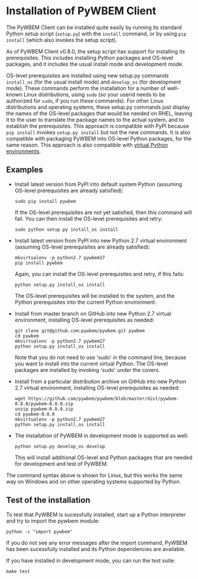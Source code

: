 Installation of PyWBEM Client
=============================

The PyWBEM Client can be installed quite easily by running its standard Python
setup script (`setup.py`) with the `install` command, or by using `pip install`
(which also invokes the setup script).

As of PyWBEM Client v0.8.0, the setup script has support for installing its
prerequisites. This includes installing Python packages and OS-level packages,
and it includes the usual install mode and development mode.

OS-level prerequisites are installed using new setup.py commands `install_os`
(for the usual install mode) and `develop_os` (for development mode). These
commands perform the installation for a number of well-known Linux
distributions, using `sudo` (so your userid needs to be authorized for `sudo`,
if you run these commands). For other Linux distributions and operating
systems, these setup.py commands just display the names of the OS-level
packages that would be needed on RHEL, leaving it to the user to
translate the package names to the actual system, and to establish the
prerequisites. This approach is compatible with PyPI because `pip install`
invokes `setup.py install` but not the new commands. It is also compatible
with packaging PyWBEM into OS-level Python packages, for the same reason.
This approach is also compatible with 
[virtual Python environments](http://docs.python-guide.org/en/latest/dev/virtualenvs/).

Examples
--------

* Install latest version from PyPI into default system Python (assuming
  OS-level prerequisites are already satisfied):

      sudo pip install pywbem

  If the OS-level prerequisites are not yet satisfied, then this command
  will fail. You can then install the OS-level prerequisites and retry:

      sudo python setup.py install_os install

* Install latest version from PyPI into new Python 2.7 virtual environment
  (assuming OS-level prerequisites are already satisfied):

      mkvirtualenv -p python2.7 pywbem27
      pip install pywbem

  Again, you can install the OS-level prerequisites and retry, if this fails:

      python setup.py install_os install

  The OS-level prerequisites will be installed to the system, and the Python
  prerequisites into the current Python environment.

* Install from master branch on GitHub into new Python 2.7 virtual environment,
  installing OS-level prerequisites as needed:

      git clone git@github.com:pywbem/pywbem.git pywbem
      cd pywbem
      mkvirtualenv -p python2.7 pywbem27
      python setup.py install_os install

  Note that you do not need to use 'sudo' in the command line, because you
  want to install into the current virtual Python. The OS-level packages are
  installed by invoking 'sudo' under the covers.

* Install from a particular distribution archive on GitHub into new Python 2.7
  virtual environment, installing OS-level prerequisites as needed:

      wget https://github.com/pywbem/pywbem/blob/master/dist/pywbem-0.8.0/pywbem-0.8.0.zip
      unzip pywbem-0.8.0.zip
      cd pywbem-0.8.0
      mkvirtualenv -p python2.7 pywbem27
      python setup.py install_os install

* The installation of PyWBEM in development mode is supported as
  well:

      python setup.py develop_os develop

  This will install additional OS-level and Python packages that are needed
  for development and test of PyWBEM.

The command syntax above is shown for Linux, but this works the same way on
Windows and on other operating systems supported by Python.

Test of the installation
------------------------

To test that PyWBEM is sucessfully installed, start up a Python interpreter and
try to import the pywbem module:

    python -c "import pywbem"

If you do not see any error messages after the import command, PyWBEM has been
sucessfully installed and its Python dependencies are available.

If you have installed in development mode, you can run the test suite:

    make test

